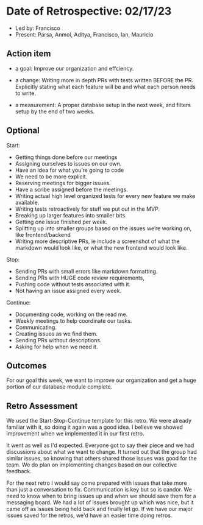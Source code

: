 # Date of Retrospective: 02/17/23

* Led by: Francisco
* Present:  Parsa, Anmol, Aditya, Francisco, Ian, Mauricio

## Action item

* a goal: Improve our organization and effciency. 

* a change: Writing more in depth PRs with tests written BEFORE the PR. Explicitly stating what each feature will be and what each person needs to write.

* a measurement: A proper database setup in the next week, and filters setup by the end of two weeks. 

## Optional

Start:
- Getting things done before our meetings
- Assigning ourselves to issues on our own. 
- Have an idea for what you’re going to code
- We need to be more explicit. 
- Reserving meetings for bigger issues.
- Have a scribe assigned before the meetings. 
- Writing actual high level organized tests for every new feature we make available.
- Writing tests retroactively for stuff we put out in the MVP.
- Breaking up larger features into smaller bits
- Getting one issue finished per week. 
- Splitting up into smaller groups based on the issues we’re working on, like frontend/backend 
- Writing more descriptive PRs, ie include a screenshot of what the markdown would look like, or what the new frontend would look like.


Stop: 
- Sending PRs with small errors like markdown formatting.
- Sending PRs with HUGE code review requirements, 
- Pushing code without tests associated with it.
- Not having an issue assigned every week.


Continue:
- Documenting code, working on the read me.
- Weekly meetings to help coordinate our tasks. 
- Communicating. 
- Creating issues as we find them. 
- Sending PRs without descriptions. 
- Asking for help when we need it. 



## Outcomes

For our goal this week, we want to improve our organization and get a huge portion of our database module complete.  

## Retro Assessment

We used the Start-Stop-Continue template for this retro. We were already familiar with it, so doing it again was a good idea. I believe we showed improvement when we implemented it in our first retro.
  
It went as well as I'd expected. Everyone got to say their piece and we had discussions about what we want to change. It turned out that the group had similar issues, so knowing that others shared those issues was good for the team. We do plan on implementing changes based on our collective feedback. 
  
For the next retro I would say come prepared with issues that take more than just a conversation to fix. Communication is key but so is candor. We need to know when to bring issues up and when we should save them for a messaging board. We had a lot of issues brought up which was nice, but it came off as issues being held back and finally let go. If we have our major issues saved for the retros, we'd have an easier time doing retros.
